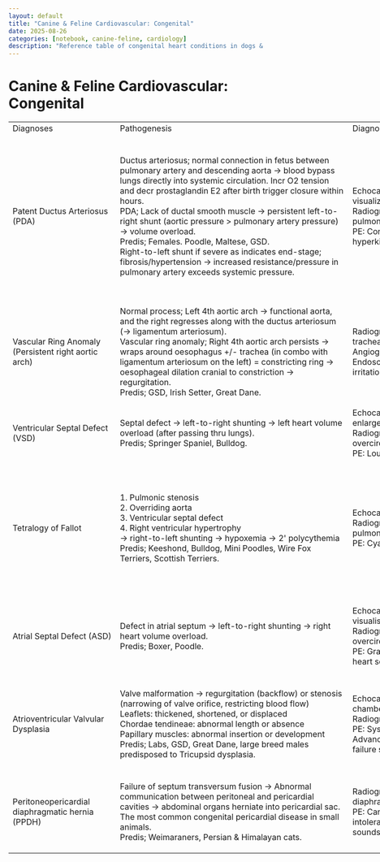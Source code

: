 ```yaml
---
layout: default
title: "Canine & Feline Cardiovascular: Congenital"
date: 2025-08-26
categories: [notebook, canine-feline, cardiology]
description: "Reference table of congenital heart conditions in dogs & cats - pathogenesis, diagnostics, treatment, and prognosis."
---
```


<h1>Canine & Feline Cardiovascular: Congenital</h1>

<div class='prose max-w-none'>
<table border="0" cellpadding="0" cellspacing="0" style="border-collapse:
 collapse;table-layout:fixed;width:1399pt" width="1867">
<col style="mso-width-source:userset;mso-width-alt:6357;width:149pt" width="199"/>
<col span="3" style="mso-width-source:userset;mso-width-alt:14805;
 width:347pt" width="463"/>
<col style="mso-width-source:userset;mso-width-alt:8917;width:209pt" width="279"/>
<tr height="27" style="height:20.0pt">
<td align="left" class="xl67" height="27" style="height:20.0pt;
  width:149pt" width="199">Diagnoses</td>
<td align="left" class="xl67" style="width:347pt" width="463">Pathogenesis</td>
<td align="left" class="xl67" style="width:347pt" width="463">Diagnosis</td>
<td align="left" class="xl67" style="width:347pt" width="463">Treatment</td>
<td align="left" class="xl67" style="width:209pt" width="279">Prognosis</td>
</tr>
<tr height="320" style="height:240.0pt">
<td align="left" class="xl66" height="320" style="height:240.0pt;
  width:149pt" width="199">Patent Ductus Arteriosus (PDA)</td>
<td align="left" class="xl66" style="width:347pt" width="463">Ductus arteriosus;
  normal connection in fetus between pulmonary artery and descending aorta →
  blood bypass lungs directly into systemic circulation. Incr O2 tension and
  decr prostaglandin E2 after birth trigger closure within hours.<br/>
    PDA; Lack of ductal smooth muscle → persistent <font class="font6">left-to-right</font><font class="font5"> shunt (aortic pressure &gt; pulmonary artery pressure) → </font><font class="font6">volume overload</font><font class="font5">.<br/>
    Predis; </font><font class="font13">Females</font><font class="font14">. </font><font class="font15">Poodle, Maltese, GSD.</font><font class="font5"><br/>
    Right-to-left shunt if severe as indicates end-stage; fibrosis/hypertension
  → increased resistance/pressure in pulmonary artery exceeds systemic
  pressure.</font></td>
<td align="left" class="xl66" style="width:347pt" width="463"><font class="font7">Echocardiogram:</font><font class="font5"> </font><font class="font6">Left atrial/ventricular enlargement</font><font class="font5">, PDA visualization, mitral regurgitation.<br/>
</font><font class="font7">Radiographs:</font><font class="font5"> Enlarged
  left heart, aneurysmal aorta, pulmonary overcirculation.<br/>
</font><font class="font7">PE:</font><font class="font5"> </font><font class="font6">Continuous left basilar</font><font class="font5"> murmur
  (washing machine), hyperkinetic </font><font class="font6">bounding</font><font class="font5"> pulses.</font></td>
<td align="left" class="xl66" style="width:347pt" width="463">Interventional
  catheterization; <font class="font6">coil embolisation</font><font class="font5">/<br/>
    vascular plug. (Most PDAs are </font><font class="font6">funnel</font><font class="font5"> shaped with base at aorta and tip at pulmonary artery).<br/>
    Surgical </font><font class="font6">ligation</font><font class="font5">; If
  </font><font class="font6">cylindrical</font><font class="font5"> PDA. (Or
  'Nickel-titanium devices Amplatz Canine Ductal Occluder' for cylindrical PDA
  in future)<br/>
    Medical (CHF): Oxygen, diuretics, ACE inhibitors.</font></td>
<td align="left" class="xl66" style="width:209pt" width="279">Favorable with
  closure.<br/>
<font class="font8">Poor for right-to-left</font><font class="font5">
  shunt.</font></td>
</tr>
<tr height="213" style="height:160.0pt">
<td align="left" class="xl65" height="213" style="height:160.0pt;
  width:149pt" width="199">Vascular Ring Anomaly (Persistent right aortic arch)</td>
<td align="left" class="xl65" style="width:347pt" width="463"><font class="font9">Normal
  process; Left 4th aortic arch → functional aorta, and the right regresses
  along with the ductus arteriosum (→ ligamentum arteriosum).<br/>
    Vascular ring anomaly; Right 4th aortic arch persists → wraps around
  oesophagus +/- trachea (in combo with ligamentum arteriosum on the left) =
  constricting ring → oesophageal dilation cranial to constriction</font><font class="font5"> → regurgitation.<br/>
    Predis; </font><font class="font15">GSD, Irish Setter, Great Dane</font><font class="font14">.</font></td>
<td align="left" class="xl65" style="width:347pt" width="463">Radiographs (+/-
  barium contrast); Megaesophagus, tracheal displacement to left, aspiration
  pneumonia.<br/>
    Angiography; precise confirmation of vascular ring.<br/>
    Endoscopy; Narrowing at the level of heart base, mucosal irritation, food
  buildup in cranial esophagus.</td>
<td align="left" class="xl65" style="width:347pt" width="463">Surgical <font class="font8">ligation</font><font class="font5"> of ligamentum arteriosum
  via left 4th intercostal thoracotomy.<br/>
    Esophageal motility may be impaired → upright feeding, soft or liquid diet,
  multiple small meals</font></td>
<td align="left" class="xl65" style="width:209pt" width="279">Good if treated <font class="font8">early</font><font class="font5">; residual esophageal
  dysfunction possible.</font></td>
</tr>
<tr height="107" style="height:80.0pt">
<td align="left" class="xl66" height="107" style="height:80.0pt;
  width:149pt" width="199">Ventricular Septal Defect (VSD)</td>
<td align="left" class="xl66" style="width:347pt" width="463">Septal defect → <font class="font6">left-to-right</font><font class="font5"> shunting → </font><font class="font6">left heart</font><font class="font5"> volume overload (after
  passing thru lungs).<br/>
    Predis; </font><font class="font15">Springer Spaniel, Bulldog.</font></td>
<td align="left" class="xl66" style="width:347pt" width="463"><font class="font7">Echocardiogram:</font><font class="font5"> VSD visualization,</font><font class="font8"> left heart
  enlargement.</font><font class="font5"><br/>
</font><font class="font7">Radiographs:</font><font class="font5"> Enlarged
  left heart, pulmonary overcirculation.<br/>
</font><font class="font7">PE: </font><font class="font5">Loud </font><font class="font8">systolic murmur at right sternal border.</font></td>
<td align="left" class="xl66" style="width:347pt" width="463">Surgery; <font class="font6">patch graft</font><font class="font5"> or </font><font class="font6">pulmonary artery banding</font><font class="font5"> or
  interventional device closure.<br/>
    Medical; </font><font class="font6">CHF</font><font class="font5"> therapy.</font></td>
<td align="left" class="xl66" style="width:209pt" width="279">Favorable if small;
  poor for untreated large defects.</td>
</tr>
<tr height="267" style="height:200.0pt">
<td align="left" class="xl65" height="267" style="height:200.0pt;
  width:149pt" width="199">Tetralogy of Fallot</td>
<td align="left" class="xl65" style="width:347pt" width="463"><font class="font6">1.
  Pulmonic stenosis<br/>
    2. Overriding aorta<br/>
    3. Ventricular septal defect<br/>
    4. Right ventricular hypertrophy<br/>
</font><font class="font5">→ </font><font class="font6">right-to-left </font><font class="font5">shunting → hypoxemia → 2' polycythemia<br/>
    Predis; </font><font class="font15">Keeshond, Bulldog, Mini Poodles, Wire
  Fox Terriers, Scottish Terriers.</font></td>
<td align="left" class="xl65" style="width:347pt" width="463"><font class="font7">Echocardiogram:</font><font class="font5"> VSD, overriding aorta, RV hypertrophy.<br/>
</font><font class="font7">Radiographs:</font><font class="font5"> </font><font class="font6">Right heart enlargement</font><font class="font5">, decreased
  pulmonary vasculature.<br/>
</font><font class="font7">PE: </font><font class="font5">Cyanosis, </font><font class="font6">systolic</font><font class="font5"> murmur, </font><font class="font6">exercise intolerance.</font></td>
<td align="left" class="xl65" style="width:347pt" width="463"><font class="font7">Medical
  palliative;</font><font class="font10"><br/>
    Phlebotomy</font><font class="font5"> for polycythemia (blood removal with
  concurrent fluid replacement).<br/>
</font><font class="font8">Hydroxyurea</font><font class="font5">
  (suppresses bone marrow RBC production) if repeated phlebotomies
  unachievable.<br/>
</font><font class="font7">Surgery;<br/>
</font><font class="font8">Blalock-Taussig shunt</font><font class="font9">;
  connects a systemic artery and pulmonary artery to incr bloodflow to lungs.
  For young/unstable patients </font><font class="font5">(Palliative not
  corrective)<br/>
</font><font class="font8">Patch graft</font><font class="font5">
  (corrective) to close VSD.</font></td>
<td align="left" class="xl65" style="width:209pt" width="279">Poor if severe.</td>
</tr>
<tr height="160" style="height:120.0pt">
<td align="left" class="xl66" height="160" style="height:120.0pt;
  width:149pt" width="199">Atrial Septal Defect (ASD)</td>
<td align="left" class="xl66" style="width:347pt" width="463">Defect in atrial
  septum → <font class="font6">left-to-right</font><font class="font5">
  shunting → </font><font class="font6">right heart</font><font class="font5">
  volume overload.<br/>
    Predis; </font><font class="font15">Boxer, Poodle.</font></td>
<td align="left" class="xl66" style="width:347pt" width="463"><font class="font7">Echocardiogram:</font><font class="font11"> </font><font class="font5">Right heart enlargement, ASD
  visualisation.<br/>
</font><font class="font7">Radiographs:</font><font class="font5"> Enlarged
  right heart, pulmonary overcirculation.<br/>
</font><font class="font7">PE: </font><font class="font5">Grade </font><font class="font8">2-3/6 Systolic left basilar </font><font class="font5">murmur,
  split second heart sound.</font></td>
<td align="left" class="xl66" style="width:347pt" width="463">Surgery; <font class="font8">patch graft </font><font class="font5">or interventional device
  closure.<br/>
    Medical; CHF therapy.</font></td>
<td align="left" class="xl66" style="width:209pt" width="279">Favorable if small;
  poor for untreated large defects.</td>
</tr>
<tr height="187" style="height:140.0pt">
<td align="left" class="xl65" height="187" style="height:140.0pt;
  width:149pt" width="199">Atrioventricular Valvular Dysplasia</td>
<td align="left" class="xl65" style="width:347pt" width="463">Valve malformation → <font class="font6">regurgitation</font><font class="font5"> (backflow) </font><font class="font6">or stenosis </font><font class="font5">(narrowing of valve
  orifice, restricting blood flow)</font><font class="font6"><br/>
</font><font class="font5">Leaflets: thickened, shortened, or
  displaced<br/>
    Chordae tendineae: abnormal length or absence<br/>
    Papillary muscles: abnormal insertion or development<br/>
    Predis; </font><font class="font15">Labs, GSD, Great Dane, large breed
  males</font><font class="font5"> predisposed to </font><font class="font6">Tricupsid</font><font class="font5"> dysplasia.</font></td>
<td align="left" class="xl65" style="width:347pt" width="463"><font class="font7">Echocardiogram:</font><font class="font11"> V</font><font class="font5">alve thickening, leaflet
  displacement, chamber dilation, and regurgitant jets<br/>
</font><font class="font7">Radiographs: </font><font class="font5">Heart
  chamber enlargement, signs of CHF.<br/>
</font><font class="font7">PE: </font><font class="font5">Systolic murmur </font><font class="font8">(right side tricuspid, left side mitral</font><font class="font5">).<br/>
    Advanced </font><font class="font8">tricuspid</font><font class="font5">
  dysplasia may show right-side heart failure signs (</font><font class="font8">ascites
  and hepatomegaly</font><font class="font5">).</font></td>
<td align="left" class="xl65" style="width:347pt" width="463">Surgery; <font class="font8">valve repair</font><font class="font5">/replacement.<br/>
    Medical; </font><font class="font8">CHF</font><font class="font5"> therapy,
  </font><font class="font8">antiarrhythmics</font><font class="font5">.</font></td>
<td align="left" class="xl65" style="width:209pt" width="279">Variable based on
  severity.</td>
</tr>
<tr height="160" style="height:120.0pt">
<td align="left" class="xl66" height="160" style="height:120.0pt;
  width:149pt" width="199">Peritoneopericardial diaphragmatic hernia (PPDH)</td>
<td align="left" class="xl66" style="width:347pt" width="463">Failure of <font class="font8">septum transversum fusion</font><font class="font5"> → Abnormal
  communication between peritoneal and pericardial cavities → abdominal organs </font><font class="font8">herniate into pericardial sac</font><font class="font5">.<br/>
    The most common congenital pericardial disease in small animals.<br/>
    Predis; </font><font class="font15">Weimaraners, Persian &amp; Himalayan
  cats.</font></td>
<td align="left" class="xl66" style="width:347pt" width="463"><font class="font7">Radiographs:</font><font class="font5"> Cardiomegaly, </font><font class="font8">silhouette</font><font class="font5"> between heart &amp; diaphragm.<br/>
</font><font class="font7">PE:</font><font class="font11"> </font><font class="font5">Can be </font><font class="font8">asymptomatic</font><font class="font5">. Respiratory distress, exercise intolerance, GIT signs if
  bowel involved, muffled heart sounds (pericardial space compression).</font></td>
<td align="left" class="xl66" style="width:347pt" width="463">Surgery: <font class="font8">Hernia repair</font><font class="font5"> (herniorrhaphy) via

  midline laparotomy in symptomatic cases.</font></td>
<td align="left" class="xl66" style="width:209pt" width="279"><font class="font6">Excellent</font><font class="font5"> unless </font><font class="font6">adhesions</font><font class="font5"> between abdominal organs and pericardium complicate surgery.</font></td>
</tr>
<?if supportMisalignedColumns?>
<tr height="0" style="display:none">
<td style="width:149pt" width="199"></td>
<td style="width:347pt" width="463"></td>
<td style="width:347pt" width="463"></td>
<td style="width:347pt" width="463"></td>
<td style="width:209pt" width="279"></td>
</tr>
<?endif?>
</table>
</div>
